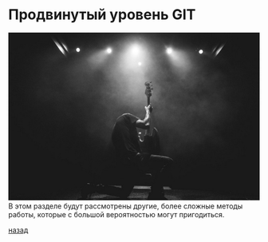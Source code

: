 # Продвинутый уровень GIT

![05](./05.jpeg)
В этом разделе будут рассмотрены другие, более сложные методы работы, которые с большой вероятностью могут пригодиться.

[назад](./readme.md)